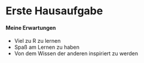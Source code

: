 Erste Hausaufgabe
================

#### Meine Erwartungen

  - Viel zu R zu lernen
  - Spaß am Lernen zu haben
  - Von dem Wissen der anderen inspiriert zu werden
